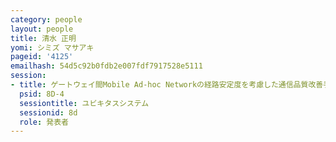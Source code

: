 ```yaml
---
category: people
layout: people
title: 清水 正明
yomi: シミズ マサアキ
pageid: '4125'
emailhash: 54d5c92b0fdb2e007fdf7917528e5111
session:
- title: ゲートウェイ間Mobile Ad-hoc Networkの経路安定度を考慮した通信品質改善手法
  psid: 8D-4
  sessiontitle: ユビキタスシステム
  sessionid: 8d
  role: 発表者
---
```

